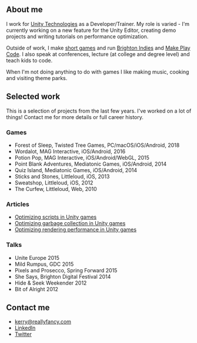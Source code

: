 ## About me

I work for [Unity Technologies](http://unity3d.com/) as a Developer/Trainer. My role is varied - I'm currently working on a new feature for the Unity Editor, creating demo projects and writing tutorials on performance optimization.

Outside of work, I make [short games](https://reallyfancy.itch.io/) and run [Brighton Indies](https://twitter.com/brightonindies) and [Make Play Code](https://twitter.com/makeplaycode). I also speak at conferences, lecture (at college and degree level) and teach kids to code.

When I'm not doing anything to do with games I like making music, cooking and visiting theme parks.

## Selected work

This is a selection of projects from the last few years. I've worked on a lot of things! Contact me for more details or full career history.

### Games

* Forest of Sleep, Twisted Tree Games, PC/macOS/iOS/Android, 2018
* Wordalot, MAG Interactive, iOS/Android, 2016
* Potion Pop, MAG Interactive, iOS/Android/WebGL, 2015
* Point Blank Adventures, Mediatonic Games, iOS/Android, 2014
* Quiz Island, Mediatonic Games, iOS/Android, 2014
* Sticks and Stones, Littleloud, iOS, 2013
* Sweatshop, Littleloud, iOS, 2012
* The Curfew, Littleloud, Web, 2010

### Articles

* [Optimizing scripts in Unity games](https://unity3d.com/learn/tutorials/topics/performance-optimization/optimizing-scripts-unity-games?playlist=44069)
* [Optimizing garbage collection in Unity games](https://unity3d.com/learn/tutorials/temas/performance-optimization/optimizing-garbage-collection-unity-games?playlist=44069)
* [Optimizing rendering performance in Unity games](https://unity3d.com/learn/tutorials/topics/performance-optimization/optimizing-graphics-rendering-unity-games?playlist=44069)

### Talks

* Unite Europe 2015
* Mild Rumpus, GDC 2015
* Pixels and Prosecco, Spring Forward 2015
* She Says, Brighton Digital Festival 2014
* Hide & Seek Weekender 2012
* Bit of Alright 2012

## Contact me

* [kerry@reallyfancy.com](mailto:kerry@reallyfancy.com)
* [LinkedIn](https://www.linkedin.com/in/kerryturner)
* [Twitter](https://twitter.com/reallyfancy)
